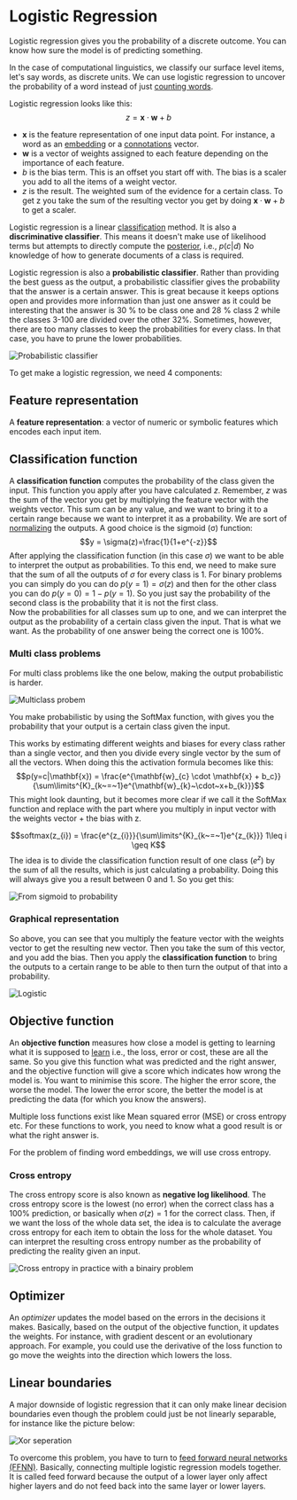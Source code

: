 # Logistic Regression 

Logistic regression gives you the probability of a discrete outcome. You can know how sure the model is of predicting something. 

In the case of computational linguistics, we classify our surface level items, let's say words, as discrete units. We can use logistic regression to uncover the probability of a word instead of just [counting words](../Semantic-Similarity/Co-occurrence.md). 

Logistic regression looks like this: $$z = \mathbf{x} \cdot \mathbf{w} + b$$
- $\mathbf{x}$ is the feature representation of one input data point. For instance, a word as an [embedding](Embeddings.md) or a [connotations](Connotations.md) vector.
- $\mathbf{w}$ is a vector of weights assigned to each feature depending on the importance of each feature.
- $b$ is the bias term. This is an offset you start off with. The bias is a scaler you add to all the items of a weight vector. 
- $z$ is the result. The weighted sum of the evidence for a certain class. To get z you take the sum of the resulting vector you get by doing $\mathbf{x} \cdot \mathbf{w} + b$ to get a scaler. 

Logistic regression is a linear [classification](../Classification.md) method. It is also a **discriminative classifier**. This means it doesn't make use of likelihood terms but attempts to directly compute the [posterior](../Classification/Native%20baiyes/Bayes%20rule.md), i.e., $p(c|d)$ No knowledge of how to generate documents of a class is required. 

Logistic regression is also a **probabilistic classifier**. Rather than providing the best guess as the output, a probabilistic classifier gives the probability that the answer is a certain answer. This is great because it keeps options open and provides more information than just one answer as it could be interesting that the answer is 30 % to be class one and 28 % class 2 while the classes 3-100 are divided over the other 32%. Sometimes, however, there are too many classes to keep the probabilities for every class. In that case, you have to prune the lower probabilities. 

![Probabilistic classifier](../images/Pasted%20image%2020220603190300.png)

To get make a logistic regression, we need 4 components:

## Feature representation 
A **feature representation**: a vector of numeric or symbolic features which encodes each input item. 

## Classification function 
A **classification function** computes the probability of the class given the input. This function you apply after you have calculated $z$. Remember, $z$ was the sum of the vector you get by multiplying the feature vector with the weights vector. This sum can be any value, and we want to bring it to a certain range because we want to interpret it as a probability. We are sort of [normalizing](../Data/Normalization.md) the outputs. A good choice is the sigmoid (σ) function: $$y = \sigma(z)=\frac{1}{1+e^{-z}}$$
After applying the classification function (in this case $\sigma$) we want to be able to interpret the output as probabilities. To this end, we need to make sure that the sum of all the outputs of $\sigma$ for every class is 1. For binary problems you can simply do you can do $p(y=1) = \sigma(z)$ and then for the other class you can do $p(y=0) = 1 - p(y=1)$. So you just say the probability of the second class is the probability that it is not the first class.  
Now the probabilities for all classes sum up to one, and we can interpret the output as the probability of a certain class given the input. That is what we want. As the probability of one answer being the correct one is 100%.

### Multi class problems 
For multi class problems like the one below, making the output probabilistic is harder. 

![Multiclass probem](../images/Pasted%20image%2020220603192841.png)

You make probabilistic by using the SoftMax function, with gives you the probability that your output is a certain class given the input. 

This works by estimating different weights and biases for every class rather than a single vector, and then you divide every single vector by the sum of all the vectors. When doing this the activation formula becomes like this:  $$p(y=c|\mathbf{x}) = \frac{e^{\mathbf{w}_{c} \cdot \mathbf{x} + b_c}}{\sum\limits^{K}_{k~=~1}e^{\mathbf{w}_{k}~\cdot~x+b_{k}}}$$
This might look daunting, but it becomes more clear if we call it the SoftMax function and replace with the part where you multiply in input vector with the weights vector + the bias with z. 


$$softmax(z_{i}) = \frac{e^{z_{i}}}{\sum\limits^{K}_{k~=~1}e^{z_{k}}} 1\leq i \geq K$$
The idea is to divide the classification function result of one class ($e^z$) by the sum of all the results, which is just calculating a probability. Doing this will always give you a result between 0 and 1. So you get this:

![From sigmoid to probability](../images/Pasted%20image%2020220603200100.png)

### Graphical representation
So above, you can see that you multiply the feature vector with the weights vector to get the resulting new vector. Then you take the sum of this vector, and you add the bias. Then you apply the **classification function** to bring the outputs to a certain range to be able to then turn the output of that into a probability.

![Logistic](../images/Pasted%20image%2020220603184638.png)

## Objective function
An **objective function** measures how close a model is getting to learning what it is supposed to [learn](../Other/Learning.md) i.e., the loss, error or cost, these are all the same. So you give this function what was predicted and the right answer, and the objective function will give a score which indicates how wrong the model is. You want to minimise this score. The higher the error score, the worse the model. The lower the error score, the better the model is at predicting the data (for which you know the answers).  

Multiple loss functions exist like Mean squared error (MSE) or cross entropy etc. For these functions to work, you need to know what a good result is or what the right answer is. 

For the problem of finding word embeddings, we will use cross entropy. 

### Cross entropy 
The cross entropy score is also known as **negative log likelihood**.  The cross entropy score is the lowest (no error) when the correct class has a 100\% prediction, or basically when $\sigma(z) = 1$ for the correct class. Then, if we want the loss of the whole data set, the idea is to calculate the average cross entropy for each item to obtain the loss for the whole dataset. You can interpret the resulting cross entropy number as the probability of predicting the reality given an input. 

![Cross entropy in practice with a binairy problem](../images/Pasted%20image%2020220603192054.png)

## Optimizer 
An *optimizer* updates the model based on the errors in the decisions it makes. Basically, based on the output of the objective function, it updates the weights. For instance, with gradient descent or an evolutionary approach. For example, you could use the derivative of the loss function to go move the weights into the direction which lowers the loss. 

## Linear boundaries

A major downside of logistic regression that it can only make linear decision boundaries even though the problem could just be not linearly separable, for instance like the picture below: 

![Xor seperation](../images/Pasted%20image%2020220603200910.png)

To overcome this problem, you have to turn to [feed forward neural networks (FFNN)](../Prediction/Feed%20forward%20neural%20networks%20(FFNN).md). Basically, connecting multiple logistic regression models together. It is called feed forward because the output of a lower layer only affect higher layers and do not feed back into the same layer or lower layers. 

